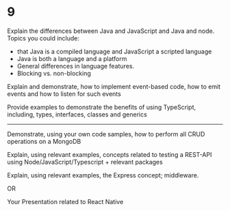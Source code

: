 # 9

Explain the differences between Java and JavaScript and Java and node. Topics you could include:
- that Java is a compiled language and JavaScript a scripted language
- Java is both a language and a platform
- General differences in language features.
- Blocking vs. non-blocking

Explain and demonstrate, how to implement event-based code, how to emit events and how to listen for such events  

Provide examples to demonstrate the benefits of using TypeScript, including, types, interfaces, classes and generics

---

Demonstrate, using your own code samples, how to perform all CRUD operations on a MongoDB  

Explain, using relevant examples, concepts related to testing a REST-API using Node/JavaScript/Typescript + relevant packages  

Explain, using relevant examples, the Express concept; middleware.

OR

Your Presentation related to React Native
